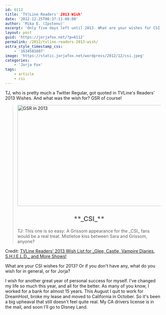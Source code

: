 ```yaml
---
id: 6112
title: 'TV|Line Readers' 2013 Wish'
date: '2012-12-25T08:37:11-08:00'
author: 'Mika E. (Ipstenu)'
excerpt: 'Only five days left until 2013. What are your wishes for CSI, or anything Jorja related? We know what TJ wished for.'
layout: post
guid: 'https://jorjafox.net/?p=6112'
permalink: /2012/tvline-readers-2013-wish/
astra_style_timestamp_css:
    - '1634581607'
image: 'https://static.jorjafox.net/wordpress/2012/12/csi.jpeg'
categories:
    - 'Jorja Fox'
tags:
    - article
    - csi
---
```


TJ, who is pretty much a Twitter Regular, got quoted in TVLine's Readers' 2013 Wishes. And what was the wish for? GSR of course!
<blockquote><a href="//static.jorjafox.net/wordpress/2012/12/csi.jpeg"><img class="aligncenter size-full wp-image-6113" alt="GSR in 2013" src="//static.jorjafox.net/wordpress/2012/12/csi.jpeg" width="490" height="327" /></a>
<h2 style="text-align: center;">**_CSI_**</h2>
TJ: This one is so easy: A Grissom appearance for the _CSI_ fans would be a real treat. Mistletoe kiss between Sara and Grissom, anyone?</blockquote>
Credit: <a href="http://tvline.com/2012/12/25/tvline-readers-2013-tv-wish-list-glee-castle-bones-vampire-diaries-shie/#391111-8-csi">TVLine Readers' 2013 Wish List for _Glee, Castle, Vampire Diaries, S.H.I.E.L.D._ and More Shows!</a>

What are your CSI wishes for 2013? Or if you don't have any, what do you wish for in general, or for Jorja?

I wish for another great year of personal success for myself. I've changed my life so much this year, and all for the better. As many of you know, I worked for a bank for almost 15 years. This August I quit to work for DreamHost, broke my lease and moved to California in October. So it's been a big upheaval that still doesn't feel quite real. My CA drivers license is in the mail, and soon I'll go to Disney Land.
